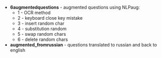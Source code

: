 - **6augmentedquestions** - augmented questions using NLPaug:
  - 1 - OCR method
  - 2 - keyboard close key mistake
  - 3 - insert random char
  - 4 - substitution random
  - 5 - swap random chars
  - 6 - delete random chars
- **augmented_fromrussian** - questions translated to russian and back to english
